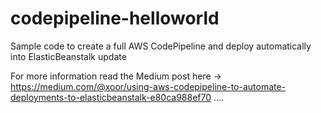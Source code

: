 # codepipeline-helloworld
Sample code to create a full AWS CodePipeline and deploy automatically into ElasticBeanstalk update

For more information read the Medium post here -> https://medium.com/@xoor/using-aws-codepipeline-to-automate-deployments-to-elasticbeanstalk-e80ca988ef70 ....
